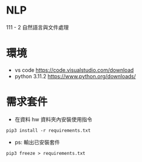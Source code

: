 # NLP
111 - 2 自然語言與文件處理

# 環境
- vs code https://code.visualstudio.com/download
- python 3.11.2 https://www.python.org/downloads/

# 需求套件
- 在資料 hw 資料夾內安裝使用指令 
```command
pip3 install -r requirements.txt
``` 
- ps: 輸出已安裝套件 
```command
pip3 freeze > requirements.txt
```
